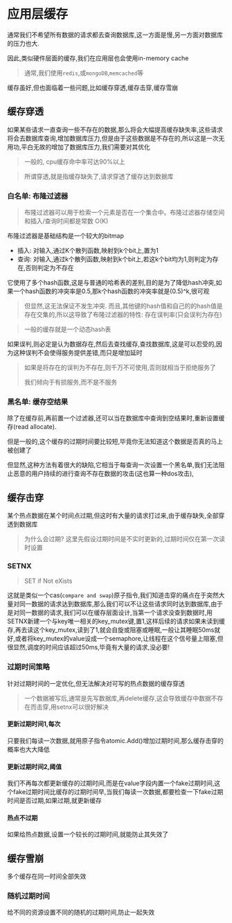 # 应用层缓存

通常我们不希望所有数据的请求都去查询数据库,这一方面是慢,另一方面对数据库的压力也大.

因此,类似硬件层面的缓存,我们在应用层也会使用in-memory cache

>  通常,我们使用`redis`,或`mongoDB`,`memcached`等

缓存虽好,但也面临着一些问题,比如缓存穿透,缓存击穿,缓存雪崩

## 缓存穿透

如果某些请求一直查询一些不存在的数据,那么将会大幅提高缓存缺失率,这些请求将会去数据库查询,增加数据库压力,但是由于这些数据是不存在的,所以这是一次无用功,平白无故的增加了数据库压力,我们需要对其优化

> 一般的, cpu缓存命中率可达90%以上

> 所谓穿透,就是指缓存缺失了,请求穿透了缓存达到数据库

### 白名单: 布隆过滤器

> 布隆过滤器可以用于检索一个元素是否在一个集合中。布隆过滤器存储空间和插入/查询时间都是常数 O(K)

布隆过滤器是基础结构是一个较大的bitmap

- 插入: 对输入,通过K个散列函数,映射到k个bit上,置为1
- 查询: 对输入,通过k个散列函数,映射到k个bit上,若这k个bit均为1,则判定为存在,否则判定为不存在

它使用了多个hash函数,这是与普通的哈希表的差别,目的是为了降低hash冲突,如果一个hash函数的冲突率是0.5,那k个hash函数的冲突率就是(0.5)^k,很可观

> 但显然,这无法保证不发生冲突. 而且,其他键的hash值和自己的的hash值是存在交集的,所以这导致了布隆过滤器的特性:  存在误判率(只会误判为存在)

> 一般的缓存就是一个动态hash表

如果误判,则必定是认为数据存在,然后去查找缓存,查找数据库,这是可以忍受的,因为这种误判不会使得服务提供差错,而只是增加延时

>  如果是将存在的误判为不存在,则千万不可使用,否则就相当于拒绝服务了
>
> 我们倾向于有损服务,而不是不服务

### 黑名单: 缓存空结果

除了在缓存前,再前置一个过滤器,还可以当在数据库中查询到空结果时,重新设置缓存(read allocate).

但是一般的,这个缓存的过期时间要比较短,毕竟你无法知道这个数据是否真的马上被创建了

但显然,这种方法有着很大的缺陷,它相当于每查询一次设置一个黑名单,我们无法阻止恶意的用户持续的进行查询不存在数据的攻击(这也算一种dos攻击),

## 缓存击穿

某个热点数据在某个时间点过期,但这时有大量的请求打过来,由于缓存缺失,全部穿透到数据库

> 为什么会过期? 这里先假设过期时间是不实时更新的,过期时间仅在第一次读时设置

### SETNX

> SET if Not eXists

这就是类似一个cas(`compare and swap`)原子指令,我们知道击穿的痛点在于突然大量对同一数据的请求达到数据库,那么我们可以不让这些请求同时达到数据库,由于是对同一数据的请求,我们可以在缓存层面设计,当第一个请求没查到数据时,用SETNX新建一个与key唯一相关的key_mutex键,置1,这样后续的请求如果未读到缓存,再去读这个key_mutex,读到了1,就会自旋或阻塞或睡眠,一般让其睡眠50ms就好,或者将key_mutex的value设成一个semaphore,让线程在这个信号量上阻塞,但很显然,调度的时间应该超过50ms,毕竟有大量的请求,没必要!

### 过期时间策略

针对过期时间的一定优化,但无法解决对可写的热点数据的缓存穿透

> 一个数据被写后,通常是先写数据库,再delete缓存,这会导致缓存中数据不存在而击穿,用setnx可以很好解决

#### 更新过期时间1,每次

只要我们每读一次数据,就用原子指令atomic.Add()增加过期时间,那么缓存击穿的概率也大大降低

#### 更新过期时间2,阈值

我们不再每次都更新缓存的过期时间,而是在value字段内置一个fake过期时间,这个fake过期时间比缓存的过期时间早,当我们每读一次数据,都要检查一下fake过期时间是否过期,如果过期,就更新缓存

#### 热点不过期

如果给热点数据,设置一个较长的过期时间,就能防止其失效了

## 缓存雪崩

多个缓存在同一时间全部失效

### 随机过期时间

给不同的资源设置不同的随机的过期时间,防止一起失效